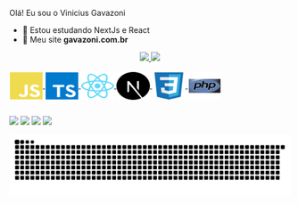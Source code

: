 Olá! Eu sou o Vinicius Gavazoni

- 🌱 Estou estudando NextJs e React
- 💞️ Meu site <b>gavazoni.com.br</b>

<div align="center">
  <a href="https://github.com/vgavazoni">
  <img height="160em" src="https://github-readme-stats.vercel.app/api?username=vgavazoni&show_icons=true&theme=react&include_all_commits=true&count_private=true"/>
  <img height="160em" src="https://github-readme-stats.vercel.app/api/top-langs/?username=vgavazoni&layout=compact&langs_count=7&theme=react"/>
</div>
  
<div style="display: inline_block"><br>
  <img align="center" alt="Vini-Js" height="50" width="60" src="https://raw.githubusercontent.com/devicons/devicon/master/icons/javascript/javascript-plain.svg">
  <img align="center" alt="Vini-Ts" height="50" width="60" src="https://raw.githubusercontent.com/devicons/devicon/master/icons/typescript/typescript-plain.svg">
  <img align="center" alt="Vini-React" height="50" width="60" src="https://raw.githubusercontent.com/devicons/devicon/master/icons/react/react-original.svg">
  <img align="center" alt="Vini-Next" height="50" width="60" src="https://raw.githubusercontent.com/devicons/devicon/master/icons/nextjs/nextjs-original.svg">
  <img align="center" alt="Vini-CSS" height="50" width="60" src="https://raw.githubusercontent.com/devicons/devicon/master/icons/css3/css3-original.svg">
  <img align="center" alt="Vini-Php" height="50" width="60" src="https://raw.githubusercontent.com/devicons/devicon/master/icons/php/php-original.svg">
</div>  

 ##
 
<div> 
  <a href="https://www.youtube.com/user/syncmaster795ful" target="_blank"><img src="https://img.shields.io/badge/YouTube-FF0000?style=for-the-badge&logo=youtube&logoColor=white" target="_blank"></a>
  <a href="https://instagram.com/vgavazoni" target="_blank"><img src="https://img.shields.io/badge/-Instagram-%23E4405F?style=for-the-badge&logo=instagram&logoColor=white" target="_blank"></a>
  <a href = "mailto:vinicius.gavazoni@gmail.com"><img src="https://img.shields.io/badge/-Gmail-%23333?style=for-the-badge&logo=gmail&logoColor=white" target="_blank"></a>
  <a href="https://www.linkedin.com/in/vinicius-gavazoni-2a5844186" target="_blank"><img src="https://img.shields.io/badge/-LinkedIn-%230077B5?style=for-the-badge&logo=linkedin&logoColor=white" target="_blank"></a> 
 
  ![Snake animation](https://github.com/vgavazoni/vgavazoni/blob/output/github-contribution-grid-snake.svg)
 
</div>
